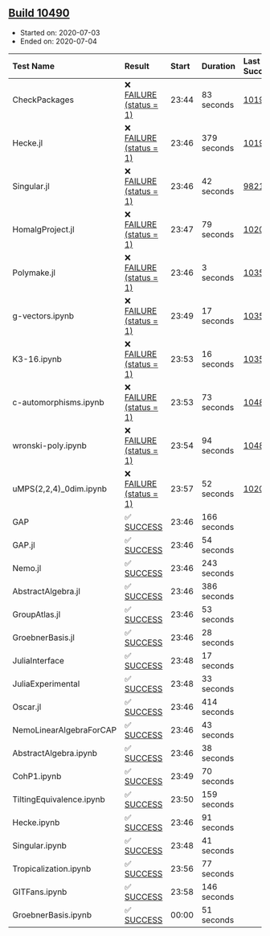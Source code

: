 ## [Build 10490](https://oscarci.mathematik.uni-kl.de/job/oscar/10490/)

* Started on: 2020-07-03
* Ended on: 2020-07-04

| Test Name    | Result | Start | Duration | Last Success | First Failure |
|:-------------|:-------|:------|:---------|:-------------|:--------------|
| CheckPackages | ❌ [FAILURE (status = 1)](https://oscarci.mathematik.uni-kl.de/job/oscar/10490/artifact/logs/build-10490/CheckPackages.log) | 23:44 | 83 seconds | [10197](https://oscarci.mathematik.uni-kl.de/job/oscar/10197/) | [10198](https://oscarci.mathematik.uni-kl.de/job/oscar/10198/) |
| Hecke.jl | ❌ [FAILURE (status = 1)](https://oscarci.mathematik.uni-kl.de/job/oscar/10490/artifact/logs/build-10490/Hecke.jl.log) | 23:46 | 379 seconds | [10197](https://oscarci.mathematik.uni-kl.de/job/oscar/10197/) | [10198](https://oscarci.mathematik.uni-kl.de/job/oscar/10198/) |
| Singular.jl | ❌ [FAILURE (status = 1)](https://oscarci.mathematik.uni-kl.de/job/oscar/10490/artifact/logs/build-10490/Singular.jl.log) | 23:46 | 42 seconds | [9821](https://oscarci.mathematik.uni-kl.de/job/oscar/9821/) | [9822](https://oscarci.mathematik.uni-kl.de/job/oscar/9822/) |
| HomalgProject.jl | ❌ [FAILURE (status = 1)](https://oscarci.mathematik.uni-kl.de/job/oscar/10490/artifact/logs/build-10490/HomalgProject.jl.log) | 23:47 | 79 seconds | [10209](https://oscarci.mathematik.uni-kl.de/job/oscar/10209/) | [10210](https://oscarci.mathematik.uni-kl.de/job/oscar/10210/) |
| Polymake.jl | ❌ [FAILURE (status = 1)](https://oscarci.mathematik.uni-kl.de/job/oscar/10490/artifact/logs/build-10490/Polymake.jl.log) | 23:46 | 3 seconds | [10356](https://oscarci.mathematik.uni-kl.de/job/oscar/10356/) | [10357](https://oscarci.mathematik.uni-kl.de/job/oscar/10357/) |
| g-vectors.ipynb | ❌ [FAILURE (status = 1)](https://oscarci.mathematik.uni-kl.de/job/oscar/10490/artifact/logs/build-10490/g-vectors.ipynb.log) | 23:49 | 17 seconds | [10356](https://oscarci.mathematik.uni-kl.de/job/oscar/10356/) | [10357](https://oscarci.mathematik.uni-kl.de/job/oscar/10357/) |
| K3-16.ipynb | ❌ [FAILURE (status = 1)](https://oscarci.mathematik.uni-kl.de/job/oscar/10490/artifact/logs/build-10490/K3-16.ipynb.log) | 23:53 | 16 seconds | [10356](https://oscarci.mathematik.uni-kl.de/job/oscar/10356/) | [10357](https://oscarci.mathematik.uni-kl.de/job/oscar/10357/) |
| c-automorphisms.ipynb | ❌ [FAILURE (status = 1)](https://oscarci.mathematik.uni-kl.de/job/oscar/10490/artifact/logs/build-10490/c-automorphisms.ipynb.log) | 23:53 | 73 seconds | [10489](https://oscarci.mathematik.uni-kl.de/job/oscar/10489/) | [10490](https://oscarci.mathematik.uni-kl.de/job/oscar/10490/) |
| wronski-poly.ipynb | ❌ [FAILURE (status = 1)](https://oscarci.mathematik.uni-kl.de/job/oscar/10490/artifact/logs/build-10490/wronski-poly.ipynb.log) | 23:54 | 94 seconds | [10486](https://oscarci.mathematik.uni-kl.de/job/oscar/10486/) | [10487](https://oscarci.mathematik.uni-kl.de/job/oscar/10487/) |
| uMPS(2,2,4)_0dim.ipynb | ❌ [FAILURE (status = 1)](https://oscarci.mathematik.uni-kl.de/job/oscar/10490/artifact/logs/build-10490/uMPS-2-2-4-_0dim.ipynb.log) | 23:57 | 52 seconds | [10209](https://oscarci.mathematik.uni-kl.de/job/oscar/10209/) | [10210](https://oscarci.mathematik.uni-kl.de/job/oscar/10210/) |
| GAP | ✅ [SUCCESS](https://oscarci.mathematik.uni-kl.de/job/oscar/10490/artifact/logs/build-10490/GAP.log) | 23:46 | 166 seconds |  |  |
| GAP.jl | ✅ [SUCCESS](https://oscarci.mathematik.uni-kl.de/job/oscar/10490/artifact/logs/build-10490/GAP.jl.log) | 23:46 | 54 seconds |  |  |
| Nemo.jl | ✅ [SUCCESS](https://oscarci.mathematik.uni-kl.de/job/oscar/10490/artifact/logs/build-10490/Nemo.jl.log) | 23:46 | 243 seconds |  |  |
| AbstractAlgebra.jl | ✅ [SUCCESS](https://oscarci.mathematik.uni-kl.de/job/oscar/10490/artifact/logs/build-10490/AbstractAlgebra.jl.log) | 23:46 | 386 seconds |  |  |
| GroupAtlas.jl | ✅ [SUCCESS](https://oscarci.mathematik.uni-kl.de/job/oscar/10490/artifact/logs/build-10490/GroupAtlas.jl.log) | 23:46 | 53 seconds |  |  |
| GroebnerBasis.jl | ✅ [SUCCESS](https://oscarci.mathematik.uni-kl.de/job/oscar/10490/artifact/logs/build-10490/GroebnerBasis.jl.log) | 23:46 | 28 seconds |  |  |
| JuliaInterface | ✅ [SUCCESS](https://oscarci.mathematik.uni-kl.de/job/oscar/10490/artifact/logs/build-10490/JuliaInterface.log) | 23:48 | 17 seconds |  |  |
| JuliaExperimental | ✅ [SUCCESS](https://oscarci.mathematik.uni-kl.de/job/oscar/10490/artifact/logs/build-10490/JuliaExperimental.log) | 23:48 | 33 seconds |  |  |
| Oscar.jl | ✅ [SUCCESS](https://oscarci.mathematik.uni-kl.de/job/oscar/10490/artifact/logs/build-10490/Oscar.jl.log) | 23:46 | 414 seconds |  |  |
| NemoLinearAlgebraForCAP | ✅ [SUCCESS](https://oscarci.mathematik.uni-kl.de/job/oscar/10490/artifact/logs/build-10490/NemoLinearAlgebraForCAP.log) | 23:46 | 43 seconds |  |  |
| AbstractAlgebra.ipynb | ✅ [SUCCESS](https://oscarci.mathematik.uni-kl.de/job/oscar/10490/artifact/logs/build-10490/AbstractAlgebra.ipynb.log) | 23:46 | 38 seconds |  |  |
| CohP1.ipynb | ✅ [SUCCESS](https://oscarci.mathematik.uni-kl.de/job/oscar/10490/artifact/logs/build-10490/CohP1.ipynb.log) | 23:49 | 70 seconds |  |  |
| TiltingEquivalence.ipynb | ✅ [SUCCESS](https://oscarci.mathematik.uni-kl.de/job/oscar/10490/artifact/logs/build-10490/TiltingEquivalence.ipynb.log) | 23:50 | 159 seconds |  |  |
| Hecke.ipynb | ✅ [SUCCESS](https://oscarci.mathematik.uni-kl.de/job/oscar/10490/artifact/logs/build-10490/Hecke.ipynb.log) | 23:46 | 91 seconds |  |  |
| Singular.ipynb | ✅ [SUCCESS](https://oscarci.mathematik.uni-kl.de/job/oscar/10490/artifact/logs/build-10490/Singular.ipynb.log) | 23:48 | 41 seconds |  |  |
| Tropicalization.ipynb | ✅ [SUCCESS](https://oscarci.mathematik.uni-kl.de/job/oscar/10490/artifact/logs/build-10490/Tropicalization.ipynb.log) | 23:56 | 77 seconds |  |  |
| GITFans.ipynb | ✅ [SUCCESS](https://oscarci.mathematik.uni-kl.de/job/oscar/10490/artifact/logs/build-10490/GITFans.ipynb.log) | 23:58 | 146 seconds |  |  |
| GroebnerBasis.ipynb | ✅ [SUCCESS](https://oscarci.mathematik.uni-kl.de/job/oscar/10490/artifact/logs/build-10490/GroebnerBasis.ipynb.log) | 00:00 | 51 seconds |  |  |
